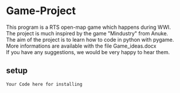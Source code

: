 Game-Project
============

This program is a RTS open-map game which happens during WWI. <br>
The project is much inspired by the game "Mindustry" from Anuke. <br>
The aim of the project is to learn how to code in python with pygame. <br>
More informations are available with the file Game_ideas.docx <br>
If you have any suggestions, we would be very happy to hear them. <br>

## setup

```
Your Code here for installing
```

